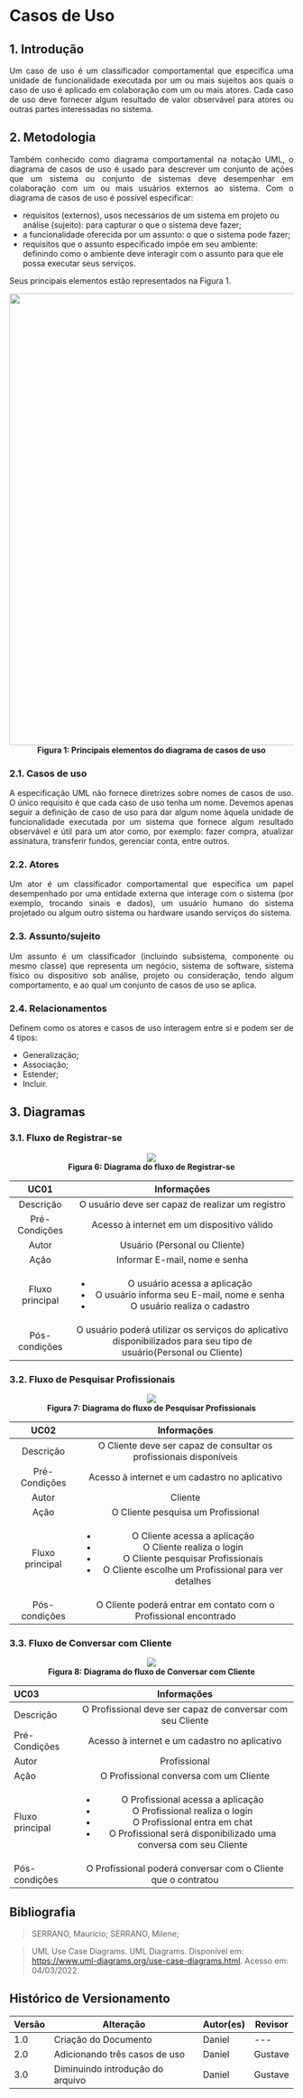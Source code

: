 # Casos de Uso

## 1. Introdução
<p align = "justify">
Um caso de uso é um classificador comportamental que especifica uma unidade de funcionalidade executada por um ou mais sujeitos aos quais o caso de uso é aplicado em colaboração com um ou mais atores. Cada caso de uso deve fornecer algum resultado de valor observável para atores ou outras partes interessadas no sistema.
</p>
  
## 2. Metodologia
<p align = "justify">
Também conhecido como diagrama comportamental na notação UML, o diagrama de casos de uso é usado para descrever um conjunto de ações que um sistema ou conjunto de sistemas deve desempenhar em colaboração com um ou mais usuários externos ao sistema. Com o diagrama de casos de uso é possível especificar:
</p>

<ul>
<li>	requisitos (externos), usos necessários de um sistema em projeto ou análise (sujeito): para capturar o que o sistema deve fazer;
<li>	a funcionalidade oferecida por um assunto: o que o sistema pode fazer;
<li>	requisitos que o assunto especificado impõe em seu ambiente: definindo como o ambiente deve interagir com o assunto para que ele possa executar seus serviços.
</ul>

<p align = "justify">
Seus principais elementos estão representados na Figura 1.
</p>

<p align="center">
<img src="https://user-images.githubusercontent.com/48844857/156845916-e9ba321f-3898-42bc-96e6-cd0c31602852.jpg" width="800">
  <br><b>Figura 1: Principais elementos do diagrama de casos de uso</b>
</p>

### 2.1. Casos de uso
<p align = "justify">
A especificação UML não fornece diretrizes sobre nomes de casos de uso. O único requisito é que cada caso de uso tenha um nome. Devemos apenas seguir a definição de caso de uso para dar algum nome àquela unidade de funcionalidade executada por um sistema que fornece algum resultado observável e útil para um ator como, por exemplo: fazer compra, atualizar assinatura, transferir fundos, gerenciar conta, entre outros.
</p>

### 2.2. Atores
<p align = "justify">
Um ator é um classificador comportamental que especifica um papel desempenhado por uma entidade externa que interage com o sistema (por exemplo, trocando sinais e dados), um usuário humano do sistema projetado ou algum outro sistema ou hardware usando serviços do sistema. 
</p>

### 2.3. Assunto/sujeito
<p align = "justify">
Um assunto é um classificador (incluindo subsistema, componente ou mesmo classe) que representa um negócio, sistema de software, sistema físico ou dispositivo sob análise, projeto ou consideração, tendo algum comportamento, e ao qual um conjunto de casos de uso se aplica.
</p>

### 2.4. Relacionamentos
<p align = "justify">
Definem como os atores e casos de uso interagem entre si e podem ser de 4 tipos:
</p>

<ul>
<li>	Generalização;
<li>	Associação;
<li>	Estender;
<li>	Incluir.
</ul>

## 3. Diagramas
### 3.1. Fluxo de Registrar-se 
 
<p align="center">
<img src="https://user-images.githubusercontent.com/48844857/156847412-e357349f-f4dc-4383-b353-376f704f1b47.jpg">
  <br><b>Figura 6: Diagrama do fluxo de Registrar-se</b>
</p>

<center>
  
|  UC01  | Informações                                                                 |
| :------: | :---------------------------------------------------------------------------: |
| Descrição | O usuário deve ser capaz de realizar um registro                         | 
| Pré-Condições | Acesso à internet em um dispositivo válido                           | 
| Autor | Usuário (Personal ou Cliente)                                                                      | 
| Ação | Informar E-mail, nome e senha                                         |
| Fluxo principal | <ul> <li> O usuário acessa a aplicação <li> O usuário informa seu E-mail, nome e senha <li> O usuário realiza o cadastro</ul>|
| Pós-condições | O usuário poderá utilizar os serviços do aplicativo disponibilizados para seu tipo de usuário(Personal ou Cliente)                 |
  
</center>

### 3.2. Fluxo de Pesquisar Profissionais

<p align="center">
<img src="https://user-images.githubusercontent.com/48844857/156847608-75337053-6150-4f87-a642-af1cc5bd3b5a.jpg">
  <br><b>Figura 7: Diagrama do fluxo de Pesquisar Profissionais</b>
</p>

<center>
  
|  UC02  | Informações                                                                 |
| :------: | :---------------------------------------------------------------------------: |
| Descrição | O Cliente deve ser capaz de consultar os profissionais disponíveis                    | 
| Pré-Condições | Acesso à internet e um cadastro no aplicativo                        | 
| Autor | Cliente                                                                      | 
| Ação | O Cliente pesquisa um Profissional                                               |
| Fluxo principal | <ul> <li> O Cliente acessa a aplicação <li> O Cliente realiza o login <li> O Cliente pesquisar Profissionais <li> O Cliente escolhe um Profissional para ver detalhes</ul>|
| Pós-condições | O Cliente poderá entrar em contato com o Profissional encontrado     |
  
</center>

### 3.3. Fluxo de Conversar com Cliente

<p align="center">
<img src="https://user-images.githubusercontent.com/48844857/156847697-0c3e264e-b90f-48f0-9edb-5f6e17757a5a.jpg">
  <br><b>Figura 8: Diagrama do fluxo de Conversar com Cliente</b>
</p>

<center>

|  UC03  | Informações                                                                 |
| :------ | :---------------------------------------------------------------------------: |
| Descrição | O Profissional deve ser capaz de conversar com seu Cliente                     | 
| Pré-Condições | Acesso à internet e um cadastro no aplicativo                        | 
| Autor | Profissional                                                                      | 
| Ação | O Profissional conversa com um Cliente                                               |
| Fluxo principal | <ul> <li> O Profissional acessa a aplicação <li> O Profissional realiza o login <li> O Profissional entra em chat <li> O Profissional será disponibilizado uma conversa com seu Cliente</ul>|
| Pós-condições | O Profissional poderá conversar com o Cliente que o contratou      |

</center>

## Bibliografia
>SERRANO, Maurício; SERRANO, Milene;

>UML Use Case Diagrams. UML Diagrams. Disponível em:  https://www.uml-diagrams.org/use-case-diagrams.html. Acesso em: 04/03/2022.

## Histórico de Versionamento

| Versão | Alteração                        | Autor(es)         | Revisor |
| ------ | -------------------------------- | ----------------- | ------- |
| 1.0    | Criação do Documento             | Daniel | ---     |
| 2.0    | Adicionando três casos de uso             | Daniel | Gustave     |
| 3.0    | Diminuindo introdução do arquivo          | Daniel | Gustave     |


